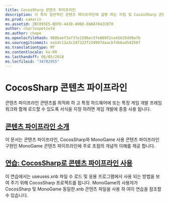 ```yaml
---
title: CocosSharp 콘텐츠 파이프라인
description: 이 특히 일반적인 콘텐츠 파이프라인에 설명 하는 지침 및 CocosSharp 콘텐츠 파이프라인에 대 한 링크를 문서화 합니다.
ms.prod: xamarin
ms.assetid: 2BC895E5-BDFD-443D-A96D-86BA7042CB70
author: charlespetzold
ms.author: chape
ms.openlocfilehash: 908baef3a73fe1596ec5fe809f2ce45635dd9a7b
ms.sourcegitcommit: ea1dc12a3c2d7322f234997daacbfdb6ad542507
ms.translationtype: MT
ms.contentlocale: ko-KR
ms.lasthandoff: 06/05/2018
ms.locfileid: "34782955"
---
```

# <a name="cocossharp-content-pipeline"></a>CocosSharp 콘텐츠 파이프라인

콘텐츠 파이프라인 콘텐츠를 최적화 하 고 특정 하드웨어에 또는 특정 게임 개발 프레임 워크와 함께 로드할 수 있도록 서식을 지정 하려면 게임 개발에 종종 사용 됩니다.

##  <a name="introduction-to-content-pipelinesgraphics-gamescocossharpcontent-pipelineintroductionmd"></a>[콘텐츠 파이프라인 소개](~/graphics-games/cocossharp/content-pipeline/introduction.md)

이 문서는 콘텐츠 파이프라인, CocosSharp와 MonoGame 사용 콘텐츠 파이프라인 구현인 MonoGame 콘텐츠 파이프라인에 주로 초점의 개념적 이해를 제공 합니다.

##  <a name="walkthrough--using-the-content-pipeline-with-cocossharpgraphics-gamescocossharpcontent-pipelinewalkthroughmd"></a>[연습: CocosSharp로 콘텐츠 파이프라인 사용](~/graphics-games/cocossharp/content-pipeline/walkthrough.md)

이 연습에서는 useuses.xnb 파일 수 로드 및 응용 프로그램에서 사용 되는 방법을 보여 주기 위해 CocosSharp 프로젝트를 됩니다.  MonoGame의 사용자가 CocosSharp 및 MonoGame 동일한.xnb 콘텐츠 파일을 사용 하 여이 연습을 참조할 수 있습니다.  
